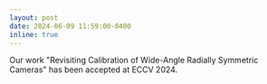 ```yaml
---
layout: post
date: 2024-06-09 11:59:00-0400
inline: true
---
```

Our work "Revisiting Calibration of Wide-Angle Radially Symmetric Cameras" has been accepted at ECCV 2024.
